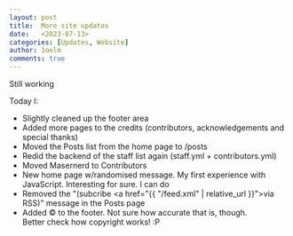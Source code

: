 ```yaml
---
layout: post
title:  More site updates
date:   <2023-07-13>
categories: [Updates, Website]
author: 1oolm
comments: true
---
```

Still working  

Today I:
- Slightly cleaned up the footer area
- Added more pages to the credits (contributors, acknowledgements and special thanks)
- Moved the Posts list from the home page to /posts
- Redid the backend of the staff list again (staff.yml + contributors.yml)
- Moved Masernerd to Contributors
- New home page w/randomised message. My first experience with JavaScript. Interesting for sure. I can do <font color="#00AA00"><span id="text"></span></font>
- Removed the "(subcribe <a href="{{ "/feed.xml" | relative_url }}">via RSS</a>)" message in the Posts page
- Added &copy; to the footer. Not sure how accurate that is, though. <br>Better check how copyright works! :P

<script type="text/javascript" src="/assets/js/glitch.js">glitch("stuff like this")</script>
